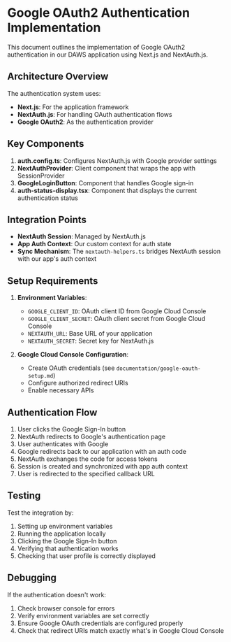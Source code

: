 # Google OAuth2 Authentication Implementation

This document outlines the implementation of Google OAuth2 authentication in our DAWS application using Next.js and NextAuth.js.

## Architecture Overview

The authentication system uses:

- **Next.js**: For the application framework
- **NextAuth.js**: For handling OAuth authentication flows
- **Google OAuth2**: As the authentication provider

## Key Components

1. **auth.config.ts**: Configures NextAuth.js with Google provider settings
2. **NextAuthProvider**: Client component that wraps the app with SessionProvider
3. **GoogleLoginButton**: Component that handles Google sign-in
4. **auth-status-display.tsx**: Component that displays the current authentication status

## Integration Points

- **NextAuth Session**: Managed by NextAuth.js
- **App Auth Context**: Our custom context for auth state
- **Sync Mechanism**: The `nextauth-helpers.ts` bridges NextAuth session with our app's auth context

## Setup Requirements

1. **Environment Variables**:
   - `GOOGLE_CLIENT_ID`: OAuth client ID from Google Cloud Console
   - `GOOGLE_CLIENT_SECRET`: OAuth client secret from Google Cloud Console
   - `NEXTAUTH_URL`: Base URL of your application
   - `NEXTAUTH_SECRET`: Secret key for NextAuth.js

2. **Google Cloud Console Configuration**:
   - Create OAuth credentials (see `documentation/google-oauth-setup.md`)
   - Configure authorized redirect URIs
   - Enable necessary APIs

## Authentication Flow

1. User clicks the Google Sign-In button
2. NextAuth redirects to Google's authentication page
3. User authenticates with Google
4. Google redirects back to our application with an auth code
5. NextAuth exchanges the code for access tokens
6. Session is created and synchronized with app auth context
7. User is redirected to the specified callback URL

## Testing

Test the integration by:

1. Setting up environment variables
2. Running the application locally
3. Clicking the Google Sign-In button
4. Verifying that authentication works
5. Checking that user profile is correctly displayed

## Debugging

If the authentication doesn't work:

1. Check browser console for errors
2. Verify environment variables are set correctly
3. Ensure Google OAuth credentials are configured properly
4. Check that redirect URIs match exactly what's in Google Cloud Console
